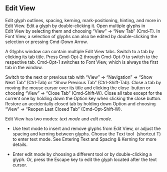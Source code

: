 ## Edit View

Edit glyph outlines, spacing, kerning, mark-positioning, hinting, and more in Edit View.
Edit a glyph by double-clicking it.
Open multiple glyphs in Edit View by selecting them and choosing “View” → “New Tab” (Cmd-T).
In Font View, a selection of glyphs can also be edited by double-clicking the selection or pressing Cmd-Down Arrow.

A Glyphs window can contain multiple Edit View tabs.
Switch to a tab by clicking its tab title.
Press Cmd-Opt-2 through Cmd-Opt-9 to switch to the respective tab.
Cmd-Opt-1 switches to Font View, which is always the first tab in the window.

Switch to the next or previous tab with “View” → “Navigation” → “Show Next Tab” (Ctrl-Tab) or “Show Previous Tab” (Ctrl-Shift-Tab).
Close a tab by moving the mouse cursor over its title and clicking the close  button or choosing “View” → “Close Tab” (Cmd-Shift-W).
Close all tabs except for the current one by holding down the Option key when clicking the close button.
Restore an accidentally closed tab by holding down Option and choosing “View” → “Reopen Last Closed Tab” (Cmd-Opt-Shift-W).

Edit View has two modes: _text mode_ and _edit mode_.

- Use text mode to insert and remove glyphs from Edit View, or adjust the spacing and kerning between glyphs. Choose the Text tool  (shortcut T) to enter text mode. See Entering Text and Spacing & Kerning for more details.

- Enter edit mode by choosing a different tool or by double-clicking a glyph. Or, press the Escape key to edit the glyph located after the text cursor.
